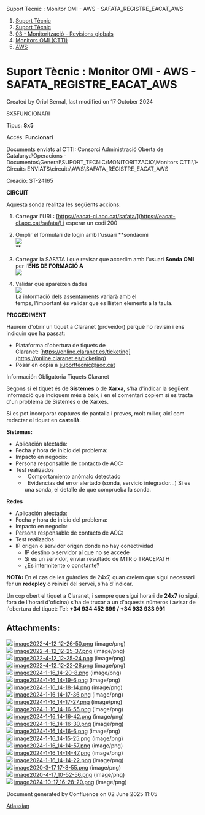 Suport Tècnic : Monitor OMI - AWS - SAFATA\_REGISTRE\_EACAT\_AWS  

1.  [Suport Tècnic](index.md)
2.  [Suport Tècnic](13893782.md)
3.  [03 - Monitorització - Revisions globals](26313327.md)
4.  [Monitors OMI (CTTI)](26313608.md)
5.  [AWS](AWS_100008616.md)

Suport Tècnic : Monitor OMI - AWS - SAFATA\_REGISTRE\_EACAT\_AWS
================================================================

Created by Oriol Bernal, last modified on 17 October 2024

8X5FUNCIONARI

  

Tipus: **8x5**

Accés: **Funcionari**

Documents enviats al CTTI: Consorci Administració Oberta de Catalunya\\Operacions - Documentos\\General\\SUPORT\_TECNIC\\MONITORITZACIO\\Monitors CTTI\\1- Circuits ENVIATS\\circuits\\AWS\\SAFATA\_REGISTRE\_EACAT\_AWS

Creació: ST-24165 

**CIRCUIT**

Aquesta sonda realitza les següents accions:

1.  Carregar l'URL: [https://eacat-cl.aoc.cat/safata/](https://eacat-cl.aoc.cat/safata/) i esperar un codi 200  
      
    
2.  Omplir el formulari de login amb l'usuari **sondaomi  
    ![](attachments/118554664/118554670.png)  
    **
3.  Carregar la SAFATA i que revisar que accedim amb l’usuari **Sonda OMI** per l’**ENS DE FORMACIÓ A**  
    ![](attachments/118554664/118554669.png)
    
4.  Validar que apareixen dades  
    ![](attachments/118554664/118554685.png)  
    La informació dels assentaments variarà amb el temps, l'important és validar que es llisten elements a la taula.

**PROCEDIMENT**

Haurem d'obrir un tiquet a Claranet (proveïdor) perquè ho revisin i ens indiquin que ha passat: 

*   Plataforma d'obertura de tiquets de Claranet: [https://online.claranet.es/ticketing](https://online.claranet.es/ticketing)
*   Posar en còpia a [suporttecnic@aoc.cat](mailto:suporttecnic@aoc.cat)

  

Información Obligatoria Tiquets Claranet

Segons si el tiquet és de **Sistemes** o de **Xarxa**, s'ha d'indicar la següent informació que indiquem més a baix, i en el comentari copiem si es tracta d'un problema de Sistemes o de Xarxes.

Si es pot incorporar captures de pantalla i proves, molt millor, així com redactar el tiquet en **castellà**.

**Sistemas:**

*   Aplicación afectada:
*   Fecha y hora de inicio del problema:
*   Impacto en negocio:
*   Persona responsable de contacto de AOC:
*   Test realizados
    *     Comportamiento anómalo detectado
    *     Evidencias del error alertado (sonda, servicio integrador...) Si es una sonda, el detalle de que comprueba la sonda.

**Redes**

*   Aplicación afectada:
*   Fecha y hora de inicio del problema:
*   Impacto en negocio:
*   Persona responsable de contacto de AOC:
*   Test realizados
*   IP origen o servidor origen donde no hay conectividad
    *   IP destino o servidor al que no se accede
    *   Si es un servidor, enviar resultado de MTR o TRACEPATH
    *   ¿Es intermitente o constante?

**NOTA:** En el cas de les guàrdies de 24x7, quan creiem que sigui necessari fer un **redeploy** o **reinici** del servei, s'ha d'indicar.

Un cop obert el tiquet a Claranet, i sempre que sigui horari de **24x7** (o sigui, fora de l'horari d'oficina) s'ha de trucar a un d'aquests números i avisar de l'obertura del tiquet: Tel: **+34 934 452 699 / +34 933 933 991**

  

  

Attachments:
------------

![](images/icons/bullet_blue.gif) [image2022-4-12\_12-26-50.png](attachments/118554664/118554665.png) (image/png)  
![](images/icons/bullet_blue.gif) [image2022-4-12\_12-25-37.png](attachments/118554664/118554666.png) (image/png)  
![](images/icons/bullet_blue.gif) [image2022-4-12\_12-25-24.png](attachments/118554664/118554667.png) (image/png)  
![](images/icons/bullet_blue.gif) [image2022-4-12\_12-22-28.png](attachments/118554664/118554668.png) (image/png)  
![](images/icons/bullet_blue.gif) [image2024-1-16\_14-20-8.png](attachments/118554664/118554669.png) (image/png)  
![](images/icons/bullet_blue.gif) [image2024-1-16\_14-19-6.png](attachments/118554664/118554670.png) (image/png)  
![](images/icons/bullet_blue.gif) [image2024-1-16\_14-18-14.png](attachments/118554664/118554671.png) (image/png)  
![](images/icons/bullet_blue.gif) [image2024-1-16\_14-17-36.png](attachments/118554664/118554672.png) (image/png)  
![](images/icons/bullet_blue.gif) [image2024-1-16\_14-17-27.png](attachments/118554664/118554673.png) (image/png)  
![](images/icons/bullet_blue.gif) [image2024-1-16\_14-16-55.png](attachments/118554664/118554674.png) (image/png)  
![](images/icons/bullet_blue.gif) [image2024-1-16\_14-16-42.png](attachments/118554664/118554675.png) (image/png)  
![](images/icons/bullet_blue.gif) [image2024-1-16\_14-16-30.png](attachments/118554664/118554676.png) (image/png)  
![](images/icons/bullet_blue.gif) [image2024-1-16\_14-16-6.png](attachments/118554664/118554677.png) (image/png)  
![](images/icons/bullet_blue.gif) [image2024-1-16\_14-15-25.png](attachments/118554664/118554678.png) (image/png)  
![](images/icons/bullet_blue.gif) [image2024-1-16\_14-14-57.png](attachments/118554664/118554679.png) (image/png)  
![](images/icons/bullet_blue.gif) [image2024-1-16\_14-14-47.png](attachments/118554664/118554680.png) (image/png)  
![](images/icons/bullet_blue.gif) [image2024-1-16\_14-14-22.png](attachments/118554664/118554681.png) (image/png)  
![](images/icons/bullet_blue.gif) [image2020-3-17\_17-8-55.png](attachments/118554664/118554682.png) (image/png)  
![](images/icons/bullet_blue.gif) [image2020-4-17\_10-52-56.png](attachments/118554664/118554683.png) (image/png)  
![](images/icons/bullet_blue.gif) [image2024-10-17\_16-28-20.png](attachments/118554664/118554685.png) (image/png)  

Document generated by Confluence on 02 June 2025 11:05

[Atlassian](http://www.atlassian.com/)